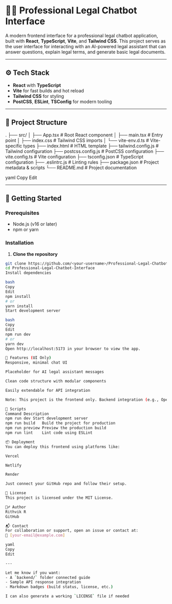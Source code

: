 # 🧑‍⚖️ Professional Legal Chatbot Interface

A modern frontend interface for a professional legal chatbot application, built with **React**, **TypeScript**, **Vite**, and **Tailwind CSS**. This project serves as the user interface for interacting with an AI-powered legal assistant that can answer questions, explain legal terms, and generate basic legal documents.

---

## ⚙️ Tech Stack

- **React** with **TypeScript**
- **Vite** for fast builds and hot reload
- **Tailwind CSS** for styling
- **PostCSS**, **ESLint**, **TSConfig** for modern tooling

---

## 📁 Project Structure

.
├── src/
│ ├── App.tsx # Root React component
│ ├── main.tsx # Entry point
│ ├── index.css # Tailwind CSS imports
│ └── vite-env.d.ts # Vite-specific types
├── index.html # HTML template
├── tailwind.config.js # Tailwind configuration
├── postcss.config.js # PostCSS configuration
├── vite.config.ts # Vite configuration
├── tsconfig.json # TypeScript configuration
├── .eslintrc.js # Linting rules
├── package.json # Project metadata & scripts
└── README.md # Project documentation

yaml
Copy
Edit

---

## 🚀 Getting Started

### Prerequisites

- Node.js (v16 or later)
- npm or yarn

### Installation

1. **Clone the repository**

```bash
git clone https://github.com/<your-username>/Professional-Legal-Chatbot-Interface.git
cd Professional-Legal-Chatbot-Interface
Install dependencies

bash
Copy
Edit
npm install
# or
yarn install
Start development server

bash
Copy
Edit
npm run dev
# or
yarn dev
Open http://localhost:5173 in your browser to view the app.

🧠 Features (UI Only)
Responsive, minimal chat UI

Placeholder for AI legal assistant messages

Clean code structure with modular components

Easily extendable for API integration

Note: This project is the frontend only. Backend integration (e.g., OpenAI, legal NLP, or custom models) is expected to be handled separately.

🔧 Scripts
Command	Description
npm run dev	Start development server
npm run build	Build the project for production
npm run preview	Preview the production build
npm run lint	Lint code using ESLint

📦 Deployment
You can deploy this frontend using platforms like:

Vercel

Netlify

Render

Just connect your GitHub repo and follow their setup.

📄 License
This project is licensed under the MIT License.

🙋‍♂️ Author
Rithvik R
GitHub

📬 Contact
For collaboration or support, open an issue or contact at:
📧 [your-email@example.com]

yaml
Copy
Edit

---

Let me know if you want:
- A `backend/` folder connected guide
- Sample API response integration
- Markdown badges (build status, license, etc.)

I can also generate a working `LICENSE` file if needed
